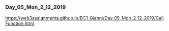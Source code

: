 ### Day_05_Mon_2_12_2019 
https://web3assignments.github.io/BC1_Gianni/Day_05_Mon_2_12_2019/CallFunction.html
